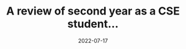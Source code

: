 ---
title: "A review of second year as a CSE student..."
date: 2022-07-17
slug: "review"
description: "A review of my second year at the University of Warwick studying Computer Systems Engineering"
keywords: ["review", "warwick", "university", "student", "A review of second year as a CSE student..."]
draft: false
tags: ["ramble"]
math: false
toc: true
---